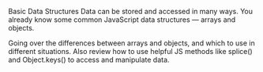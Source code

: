 Basic Data Structures
Data can be stored and accessed in many ways. You already know some common JavaScript data structures — arrays and objects.

Going over the differences between arrays and objects, and which to use in different situations. Also review how to use helpful JS methods like splice() and Object.keys() to access and manipulate data.